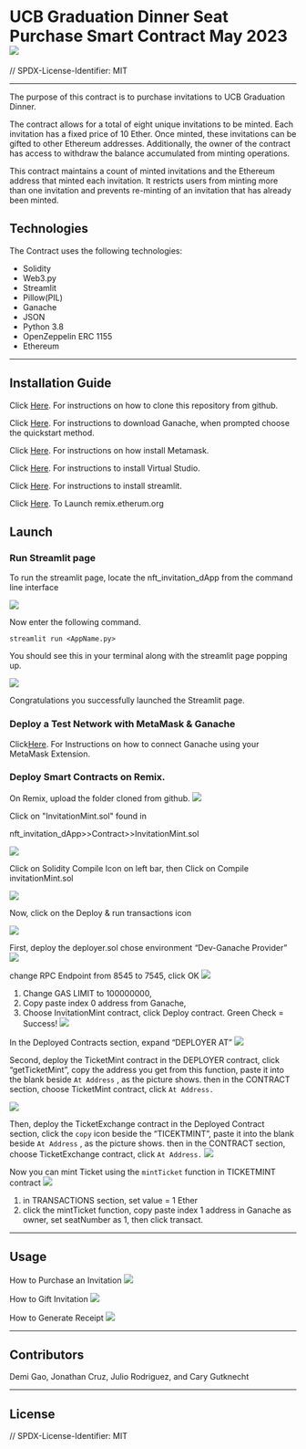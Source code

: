 
# UCB Graduation Dinner Seat Purchase Smart Contract May 2023 ![](images/crest.png) 

// SPDX-License-Identifier: MIT 

---

The purpose of this contract is to purchase invitations to UCB Graduation Dinner.

The contract allows for a total of eight unique invitations to be minted. Each invitation has a fixed price of 10 Ether. Once minted, these invitations can be gifted to other Ethereum addresses. Additionally, the owner of the contract has access to withdraw the balance accumulated from minting operations.

This contract maintains a count of minted invitations and the Ethereum address that minted each invitation. It restricts users from minting more than one invitation and prevents re-minting of an invitation that has already been minted.


## Technologies
 The Contract uses the following technologies:

 - Solidity
 - Web3.py
 - Streamlit
 - Pillow(PIL)
 - Ganache
 - JSON
 - Python 3.8
 - OpenZeppelin ERC 1155
 - Ethereum


---
## Installation Guide

Click [Here](https://docs.github.com/en/repositories/creating-and-managing-repositories/cloning-a-repository?tool=cli). For instructions on how to clone this repository from github.

Click [Here](https://trufflesuite.com/docs/ganache/quickstart/). For instructions to download Ganache, when prompted choose the quickstart method.

Click [Here](https://support.metamask.io/hc/en-us/articles/360015489531-Getting-started-with-MetaMask#:~:text=will%20automatically%20open.-,You%20can%20also%20make%20sure%20it's%20easily%20accessible%20in%20your,selecting%20%22Show%20in%20Toolbar%22.&text=Click%20%E2%80%9CDownload%22.,%22Install%20MetaMask%20for%20Chrome%22.). For instructions on how install Metamask.


Click [Here](https://code.visualstudio.com/download). For instructions to install Virtual Studio.

Click [Here](https://docs.streamlit.io/library/get-started/installation). For instructions to install streamlit.

Click [Here](https://remix.ethereum.org/). To Launch remix.etherum.org


## Launch

### Run Streamlit page

To run the streamlit page, locate the nft_invitation_dApp from the command line interface

![](images/lit_1.png)

Now enter the following command.
```
streamlit run <AppName.py>
```
 You should see this in your terminal along with the streamlit page popping up.
 
 ![](images/lit_2.png)
 
 Congratulations you successfully launched the Streamlit page.
 
### Deploy a Test Network with MetaMask & Ganache

Click[Here](https://docs.metamask.io/wallet/get-started/run-development-network/). For Instructions on how to connect Ganache using your MetaMask Extension.

### Deploy Smart Contracts on Remix.

On Remix, upload the folder cloned from github.
![](images/Deploy_1.png)


Click on "InvitationMint.sol" found in 

nft_invitation_dApp>>Contract>>InvitationMint.sol

![](images/Deploy_2.png)

Click on Solidity Compile Icon on left bar, then Click on Compile invitationMint.sol

![](images/Compile.png)

Now, click on the Deploy & run transactions icon

![](images'Deploy&RunIcon.png)

First, deploy the deployer.sol
chose environment “Dev-Ganache Provider”
![](images/Launch_1.png)
  
  
change RPC Endpoint from  8545 to 7545, click OK
![](images/Launch_2.png)                 


1. Change GAS LIMIT to 100000000, 
2. Copy paste index 0 address from Ganache, 
3. Choose InvitationMint contract, click Deploy contract. Green Check = Success!
![](images/Launch_3.png)


In the Deployed Contracts section, expand “DEPLOYER AT”
![](images/Launch_4.jpg)


Second, deploy the TicketMint contract
in the DEPLOYER contract, click “getTicketMint”, copy the address you get from this function, paste it into the blank beside `At Address` ,  as the picture shows. then in the CONTRACT section, choose TicketMint contract, click `At Address.`

![](images/Launch_5.jpg)


Then, deploy the TicketExchange contract
in the Deployed Contract section, click the `copy` icon beside the  “TICEKTMINT”, paste it into the blank beside `At Address` ,  as the picture shows. then in the CONTRACT section, choose TicketExchange contract, click `At Address.`
![](images/Launch_6.jpg)


Now you can mint Ticket using the `mintTicket` function in TICKETMINT contract
![](images/Launch_7.jpg)


1. in TRANSACTIONS section, set value = 1 Ether
2. click the mintTicket function, copy paste index 1 address in Ganache as owner, set seatNumber as 1, then click transact. 




---
## Usage


How to Purchase an Invitation
![](videos/purchase)

How to Gift Invitation
![](videos/Gift)

How to Generate Receipt
![](videos/GenerateReceipt)

---
## Contributors

Demi Gao, Jonathan Cruz, Julio Rodriguez, and Cary Gutknecht

---
## License

// SPDX-License-Identifier: MIT 
